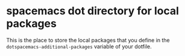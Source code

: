 # spacemacs dot directory for local packages

This is the place to store the local packages that you define in
the `dotspacemacs-additional-packages` variable of your dotfile.
